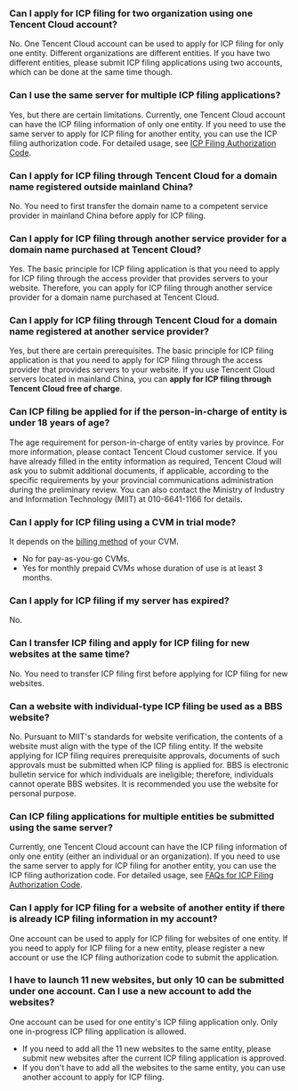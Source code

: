### Can I apply for ICP filing for two organization using one Tencent Cloud account?
No. One Tencent Cloud account can be used to apply for ICP filing for only one entity. Different organizations are different entities. If you have two different entities, please submit ICP filing applications using two accounts, which can be done at the same time though.

### Can I use the same server for multiple ICP filing applications?
Yes, but there are certain limitations. Currently, one Tencent Cloud account can have the ICP filing information of only one entity. If you need to use the same server to apply for ICP filing for another entity, you can use the ICP filing authorization code. For detailed usage, see [ICP Filing Authorization Code](https://cloud.tencent.com/document/product/243/18908).

### Can I apply for ICP filing through Tencent Cloud for a domain name registered outside mainland China?
No. You need to first transfer the domain name to a competent service provider in mainland China before apply for ICP filing.

### Can I apply for ICP filing through another service provider for a domain name purchased at Tencent Cloud?
Yes. The basic principle for ICP filing application is that you need to apply for ICP filing through the access provider that provides servers to your website. Therefore, you can apply for ICP filing through another service provider for a domain name purchased at Tencent Cloud.

### Can I apply for ICP filing through Tencent Cloud for a domain name registered at another service provider?
Yes, but there are certain prerequisites. The basic principle for ICP filing application is that you need to apply for ICP filing through the access provider that provides servers to your website. If you use Tencent Cloud servers located in mainland China, you can **apply for ICP filing through Tencent Cloud free of charge**.

### Can ICP filing be applied for if the person-in-charge of entity is under 18 years of age?
The age requirement for person-in-charge of entity varies by province. For more information, please contact Tencent Cloud customer service. If you have already filled in the entity information as required, Tencent Cloud will ask you to submit additional documents, if applicable, according to the specific requirements by your provincial communications administration during the preliminary review.
You can also contact the Ministry of Industry and Information Technology (MIIT) at 010-6641-1166 for details.

### Can I apply for ICP filing using a CVM in trial mode?
It depends on the [billing method](https://cloud.tencent.com/document/product/213/2180) of your CVM.
- No for pay-as-you-go CVMs.
- Yes for monthly prepaid CVMs whose duration of use is at least 3 months.

### Can I apply for ICP filing if my server has expired?
No.

### Can I transfer ICP filing and apply for ICP filing for new websites at the same time?
No. You need to transfer ICP filing first before applying for ICP filing for new websites.

### Can a website with individual-type ICP filing be used as a BBS website?
No. Pursuant to MIIT's standards for website verification, the contents of a website must align with the type of the ICP filing entity. If the website applying for ICP filing requires prerequisite approvals, documents of such approvals must be submitted when ICP filing is applied for. BBS is electronic bulletin service for which individuals are ineligible; therefore, individuals cannot operate BBS websites. It is recommended you use the website for personal purpose.

### Can ICP filing applications for multiple entities be submitted using the same server?
Currently, one Tencent Cloud account can have the ICP filing information of only one entity (either an individual or an organization). If you need to use the same server to apply for ICP filing for another entity, you can use the ICP filing authorization code. For detailed usage, see [FAQs for ICP Filing Authorization Code](https://cloud.tencent.com/document/product/243/9713).

### Can I apply for ICP filing for a website of another entity if there is already ICP filing information in my account?
One account can be used to apply for ICP filing for websites of one entity. If you need to apply for ICP filing for a new entity, please register a new account or use the ICP filing authorization code to submit the application.

### I have to launch 11 new websites, but only 10 can be submitted under one account. Can I use a new account to add the websites?
One account can be used for one entity's ICP filing application only. Only one in-progress ICP filing application is allowed.
* If you need to add all the 11 new websites to the same entity, please submit new websites after the current ICP filing application is approved.
* If you don't have to add all the websites to the same entity, you can use another account to apply for ICP filing.
